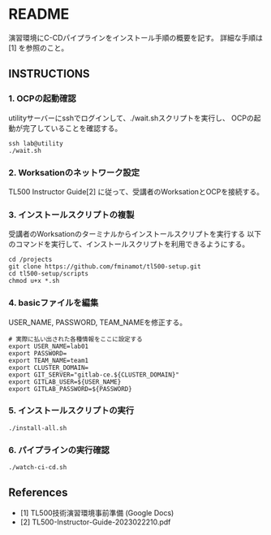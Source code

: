 # README

演習環境にC-CDパイプラインをインストール手順の概要を記す。
詳細な手順は [1] を参照のこと。

## INSTRUCTIONS

### 1. OCPの起動確認

utilityサーバーにsshでログインして、./wait.shスクリプトを実行し、
OCPの起動が完了していることを確認する。

```
ssh lab@utility
./wait.sh
```

### 2. Worksationのネットワーク設定

TL500 Instructor Guide[2] に従って、受講者のWorksationとOCPを接続する。


### 3. インストールスクリプトの複製

受講者のWorksationのターミナルからインストールスクリプトを実行する
以下のコマンドを実行して、インストールスクリプトを利用できるようにする。

```
cd /projects
git clone https://github.com/fminamot/tl500-setup.git
cd tl500-setup/scripts
chmod u+x *.sh
```

### 4. basicファイルを編集

USER_NAME, PASSWORD, TEAM_NAMEを修正する。

```
# 実際に払い出された各種情報をここに設定する
export USER_NAME=lab01
export PASSWORD=
export TEAM_NAME=team1
export CLUSTER_DOMAIN=
export GIT_SERVER="gitlab-ce.${CLUSTER_DOMAIN}"
export GITLAB_USER=${USER_NAME}
export GITLAB_PASSWORD=${PASSWORD}
```

### 5. インストールスクリプトの実行

```
./install-all.sh
```

### 6. パイプラインの実行確認

```
./watch-ci-cd.sh
```

## References

* [1] TL500技術演習環境事前準備 (Google Docs)
* [2] TL500-Instructor-Guide-2023022210.pdf




